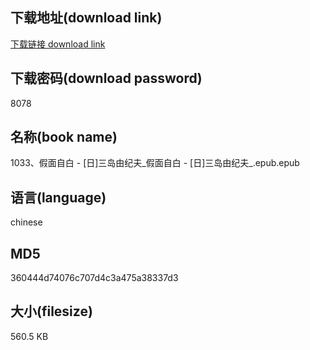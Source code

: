 ## 下载地址(download link)
[下载链接 download link](https://voluble-croquembouche-d321dc.netlify.app/?s=1033%E3%80%81%E5%81%87%E9%9D%A2%E8%87%AA%E7%99%BD+-+%5B%E6%97%A5%5D%E4%B8%89%E5%B2%9B%E7%94%B1%E7%BA%AA%E5%A4%AB_%E5%81%87%E9%9D%A2%E8%87%AA%E7%99%BD+-+%5B%E6%97%A5%5D%E4%B8%89%E5%B2%9B%E7%94%B1%E7%BA%AA%E5%A4%AB_.epub)

## 下载密码(download password)
8078

## 名称(book name)
1033、假面自白 - [日]三岛由纪夫_假面自白 - [日]三岛由纪夫_.epub.epub

## 语言(language)
chinese

## MD5
360444d74076c707d4c3a475a38337d3

## 大小(filesize)
560.5 KB
